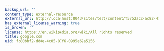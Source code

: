 ```yaml
---
backup_url: ''
content_type: external-resource
external_url: http://localhost:8043/sites/test/content/f5752acc-ac82-4762-ac05-a5d44687d868/?ocw_resource_link_uuid=f5752acc-ac82-4762-ac05-a5d44687d868&ocw_resource_link_suffix=
has_external_license_warning: true
is_broken: ''
license: https://en.wikipedia.org/wiki/All_rights_reserved
title: google.com
uid: fc80bbf2-dd8e-4c05-87f6-0995e62a5156
---
```

